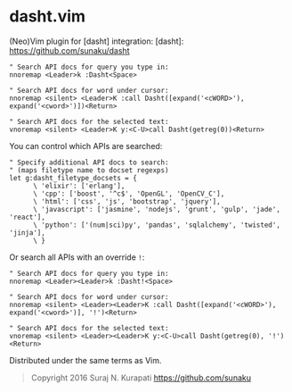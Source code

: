 # dasht.vim

(Neo)Vim plugin for [dasht] integration:
[dasht]: https://github.com/sunaku/dasht

```vim
" Search API docs for query you type in:
nnoremap <Leader>k :Dasht<Space>

" Search API docs for word under cursor:
nnoremap <silent> <Leader>K :call Dasht([expand('<cWORD>'), expand('<cword>')])<Return>

" Search API docs for the selected text:
vnoremap <silent> <Leader>K y:<C-U>call Dasht(getreg(0))<Return>
```

You can control which APIs are searched:

```vim
" Specify additional API docs to search:
" (maps filetype name to docset regexps)
let g:dasht_filetype_docsets = {
      \ 'elixir': ['erlang'],
      \ 'cpp': ['boost', '^c$', 'OpenGL', 'OpenCV_C'],
      \ 'html': ['css', 'js', 'bootstrap', 'jquery'],
      \ 'javascript': ['jasmine', 'nodejs', 'grunt', 'gulp', 'jade', 'react'],
      \ 'python': ['(num|sci)py', 'pandas', 'sqlalchemy', 'twisted', 'jinja'],
      \ }
```

Or search all APIs with an override `!`:

```vim
" Search API docs for query you type in:
nnoremap <Leader><Leader>k :Dasht!<Space>

" Search API docs for word under cursor:
nnoremap <silent> <Leader><Leader>K :call Dasht([expand('<cWORD>'), expand('<cword>')], '!')<Return>

" Search API docs for the selected text:
vnoremap <silent> <Leader><Leader>K y:<C-U>call Dasht(getreg(0), '!')<Return>
```

Distributed under the same terms as Vim.
>  Copyright 2016 Suraj N. Kurapati
>     <https://github.com/sunaku>
